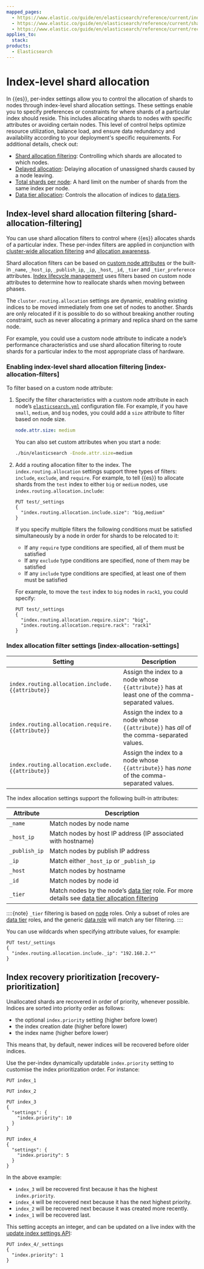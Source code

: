 ```yaml
---
mapped_pages:
  - https://www.elastic.co/guide/en/elasticsearch/reference/current/index-modules-allocation.html
  - https://www.elastic.co/guide/en/elasticsearch/reference/current/shard-allocation-filtering.html
  - https://www.elastic.co/guide/en/elasticsearch/reference/current/recovery-prioritization.html
applies_to:
  stack:
products:
  - Elasticsearch
---
```


# Index-level shard allocation

In {{es}}, per-index settings allow you to control the allocation of shards to nodes through index-level shard allocation settings. These settings enable you to specify preferences or constraints for where shards of a particular index should reside. This includes allocating shards to nodes with specific attributes or avoiding certain nodes. This level of control helps optimize resource utilization, balance load, and ensure data redundancy and availability according to your deployment's specific requirements. For additional details, check out:

* [Shard allocation filtering](../../../deploy-manage/distributed-architecture/shard-allocation-relocation-recovery/index-level-shard-allocation.md): Controlling which shards are allocated to which nodes.
* [Delayed allocation](../../../deploy-manage/distributed-architecture/shard-allocation-relocation-recovery/delaying-allocation-when-node-leaves.md): Delaying allocation of unassigned shards caused by a node leaving.
* [Total shards per node](elasticsearch://reference/elasticsearch/index-settings/total-shards-per-node.md): A hard limit on the number of shards from the same index per node.
* [Data tier allocation](elasticsearch://reference/elasticsearch/index-settings/data-tier-allocation.md): Controls the allocation of indices to [data tiers](../../../manage-data/lifecycle/data-tiers.md).

## Index-level shard allocation filtering [shard-allocation-filtering]

You can use shard allocation filters to control where {{es}} allocates shards of a particular index. These per-index filters are applied in conjunction with [cluster-wide allocation filtering](elasticsearch://reference/elasticsearch/configuration-reference/cluster-level-shard-allocation-routing-settings.md#cluster-shard-allocation-filtering) and [allocation awareness](../../../deploy-manage/distributed-architecture/shard-allocation-relocation-recovery/shard-allocation-awareness.md).

Shard allocation filters can be based on [custom node attributes](elasticsearch://reference/elasticsearch/configuration-reference/node-settings.md#custom-node-attributes) or the built-in `_name`, `_host_ip`, `_publish_ip`, `_ip`, `_host`, `_id`, `_tier` and `_tier_preference` attributes. [Index lifecycle management](../../../manage-data/lifecycle/index-lifecycle-management.md) uses filters based on custom node attributes to determine how to reallocate shards when moving between phases.

The `cluster.routing.allocation` settings are dynamic, enabling existing indices to be moved immediately from one set of nodes to another. Shards are only relocated if it is possible to do so without breaking another routing constraint, such as never allocating a primary and replica shard on the same node.

For example, you could use a custom node attribute to indicate a node’s performance characteristics and use shard allocation filtering to route shards for a particular index to the most appropriate class of hardware.

### Enabling index-level shard allocation filtering [index-allocation-filters]

To filter based on a custom node attribute:

1. Specify the filter characteristics with a custom node attribute in each node’s [`elasticsearch.yml`](/deploy-manage/stack-settings.md) configuration file. For example, if you have `small`, `medium`, and `big` nodes, you could add a `size` attribute to filter based on node size.

    ```yaml
    node.attr.size: medium
    ```

    You can also set custom attributes when you start a node:

    ```sh
    ./bin/elasticsearch -Enode.attr.size=medium
    ```

2. Add a routing allocation filter to the index. The `index.routing.allocation` settings support three types of filters: `include`, `exclude`, and `require`. For example, to tell {{es}} to allocate shards from the `test` index to either `big` or `medium` nodes, use `index.routing.allocation.include`:

    ```console
    PUT test/_settings
    {
      "index.routing.allocation.include.size": "big,medium"
    }
    ```

    If you specify multiple filters the following conditions must be satisfied simultaneously by a node in order for shards to be relocated to it:

    * If any `require` type conditions are specified, all of them must be satisfied
    * If any `exclude` type conditions are specified, none of them may be satisfied
    * If any `include` type conditions are specified, at least one of them must be satisfied

    For example, to move the `test` index to `big` nodes in `rack1`, you could specify:

    ```console
    PUT test/_settings
    {
      "index.routing.allocation.require.size": "big",
      "index.routing.allocation.require.rack": "rack1"
    }
    ```

### Index allocation filter settings [index-allocation-settings]

| Setting | Description |
|---|---|
|`index.routing.allocation.include.{{attribute}}`| Assign the index to a node whose `{{attribute}}` has at least one of the comma-separated values.|
|`index.routing.allocation.require.{{attribute}}`| Assign the index to a node whose `{{attribute}}` has *all* of the comma-separated values.|
|`index.routing.allocation.exclude.{{attribute}}`| Assign the index to a node whose `{{attribute}}` has *none* of the comma-separated values. |

The index allocation settings support the following built-in attributes:

| Attribute | Description|
| --- | --- |
|`_name`| Match nodes by node name |
|`_host_ip`| Match nodes by host IP address (IP associated with hostname) |
|`_publish_ip`| Match nodes by publish IP address |
|`_ip`| Match either `_host_ip` or `_publish_ip` |
| `_host`| Match nodes by hostname |
|`_id`| Match nodes by node id |
|`_tier`| Match nodes by the node’s [data tier](../../../manage-data/lifecycle/data-tiers.md) role. For more details see [data tier allocation filtering](elasticsearch://reference/elasticsearch/index-settings/data-tier-allocation.md) |

::::{note}
`_tier` filtering is based on [node](elasticsearch://reference/elasticsearch/configuration-reference/node-settings.md) roles. Only a subset of roles are [data tier](../../../manage-data/lifecycle/data-tiers.md) roles, and the generic [data role](../../../deploy-manage/distributed-architecture/clusters-nodes-shards/node-roles.md#data-node-role) will match any tier filtering.
::::

You can use wildcards when specifying attribute values, for example:

```console
PUT test/_settings
{
  "index.routing.allocation.include._ip": "192.168.2.*"
}
```

## Index recovery prioritization [recovery-prioritization]

Unallocated shards are recovered in order of priority, whenever possible. Indices are sorted into priority order as follows:

* the optional `index.priority` setting (higher before lower)
* the index creation date (higher before lower)
* the index name (higher before lower)

This means that, by default, newer indices will be recovered before older indices.

Use the per-index dynamically updatable `index.priority` setting to customise the index prioritization order. For instance:

```console
PUT index_1

PUT index_2

PUT index_3
{
  "settings": {
    "index.priority": 10
  }
}

PUT index_4
{
  "settings": {
    "index.priority": 5
  }
}
```

In the above example:

* `index_3` will be recovered first because it has the highest `index.priority`.
* `index_4` will be recovered next because it has the next highest priority.
* `index_2` will be recovered next because it was created more recently.
* `index_1` will be recovered last.

This setting accepts an integer, and can be updated on a live index with the [update index settings API](https://www.elastic.co/docs/api/doc/elasticsearch/operation/operation-indices-put-settings):

```console
PUT index_4/_settings
{
  "index.priority": 1
}
```
